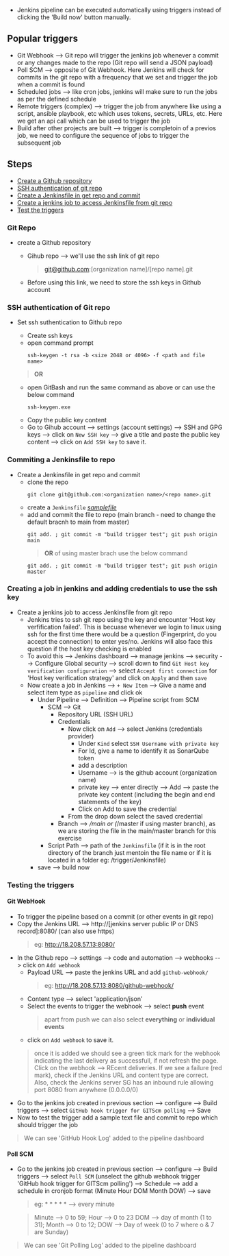 * Jenkins pipeline can be executed automatically using triggers instead of clicking the 'Build now' button manually.

## Popular triggers
* Git Webhook --> Git repo will trigger the jenkins job whenever a commit or any changes made to the repo (Git repo will send a JSON payload)
* Poll SCM --> opposite of Git Webhook. Here Jenkins will check for commits in the git repo with a frequency that we set and trigger the job when a commit is found
* Scheduled jobs --> like cron jobs, jenkins will make sure to run the jobs as per the defined schedule
* Remote triggers (complex) --> trigger the job from anywhere like using a script, ansible playbook, etc which uses tokens, secrets, URLs, etc. Here we get an api call which can be used to trigger the job
* Build after other projects are built --> trigger is completoin of a previos job, we need to configure the sequence of jobs to trigger the subsequent job

## Steps
* [Create a Github repository](#git-repo)
* [SSH authentication of git repo](#ssh-authentication-of-git-repo)
* [Create a Jenkinsfile in get repo and commit](#commiting-a-jenkinsfile-to-repo)
* [Create a jenkins job to access Jenkinsfile from git repo](#creating-a-job-in-jenkins-and-adding-credentials-to-use-the-ssh-key)
* [Test the triggers](#testing-the-triggers)

### Git Repo
* create a Github repository
    - Gihub repo --> we'll use the ssh link of git repo
        > git@github.com:[organization name]/[repo name].git

    - Before using this link, we need to store the ssh keys in Github account


### SSH authentication of Git repo
* Set ssh suthentication to Github repo
    - Create ssh keys
    - open command prompt
        ```
        ssh-keygen -t rsa -b <size 2048 or 4096> -f <path and file name>
        ```
    > **OR**

    - open GitBash and run the same command as above or can use the below command
        ```
        ssh-keygen.exe
        ```
    - Copy the public key content
    - Go to Gihub account --> settings (account settings) --> SSH and GPG keys --> click on `New SSH key` --> give a title and paste the public key content --> click on `Add SSH key` to save it.

### Commiting a Jenkinsfile to repo
* Create a Jenkinsfile in get repo and commit
    - clone the repo
        ```
        git clone git@github.com:<organization name>/<repo name>.git
        ```
    - create a `Jenkinsfile` [_samplefile_](Jenkinsfile)
    - add and commit the file to repo (main branch - need to change the default bracnh to main from master)
        ```
        git add. ; git commit -m "build trigger test"; git push origin main
        ```
        > **OR** of using master brach use the below command
        ```
        git add. ; git commit -m "build trigger test"; git push origin master
        ```

### Creating a job in jenkins and adding credentials to use the ssh key
* Create a jenkins job to access Jenkinsfile from git repo
    - Jenkins tries to ssh git repo using the key and encounter 'Host key verfification failed'. This is becuase whenever we login to linux using ssh for the first time there would be a question (Fingerprint, do you accept the connection) to enter yes/no. Jenkins will also face this question if the host key checking is enabled
    - To avoid this --> Jenkins dashboard --> manage jenkins --> security --> Configure Global security --> scroll down to find `Git Host key verification configuration` --> select `Accept first connection` for 'Host key verification strategy' and click on `Apply` and then `save`
    - Now create a job in Jenkins --> `+ New Item` --> Give a name and select item type as `pipeline` and click ok
        - Under Pipeline --> Definition --> Pipeline script from SCM
            - SCM --> Git
                - Repository URL (SSH URL)
                - Credentials
                    - Now click on `Add` --> select Jenkins (credentials provider)
                        * Under `Kind` select `SSH Username with private key`
                        * For Id, give a name to identify it as SonarQube token
                        * add a description
                        * Username --> is the github account (organization name)
                        * private key --> enter directly --> Add --> paste the private key content (including the begin and end statements of the key)
                        * Click on Add to save the credential
                    - From the drop down select the saved credential
                - Branch --> */main or (*/master if using master branch), as we are storing the file in the main/master branch for this exercise
            - Script Path --> path of the `Jenkinsfile` (if it is in the root directory of the branch just mentoin the file name or if it is located in a folder eg: /trigger/Jenkinsfile)
        - save --> build now

### Testing the triggers

#### Git WebHook
* To trigger the pipeline based on a commit (or other events in git repo)
* Copy the Jenkins URL --> http://[jenkins server public IP or DNS record]:8080/ (can also use https)
    > eg: http://18.208.57.13:8080/
* In the Github repo --> settings --> code and automation --> webhooks --> click on `Add webhook`
    - Payload URL --> paste the jenkins URL and add `github-webhook/`
        > eg: http://18.208.57.13:8080/github-webhook/
    - Content type --> select 'application/json'
    - Select the events to trigger the webhook --> select **push** event 
        > apart from push we can also select **everything** or **individual events**
    - click on `Add webhook` to save it.
    > once it is added we should see a green tick mark for the webhook indicating the last delivery as successfull, if not refresh the page. Click on the webhook --> REcent deliveries. If we see a failure (red mark), check if the Jenkins URL and content type are correct. Also, check the Jenkins server SG has an inbound rule allowing port 8080 from anywhere (0.0.0.0/0)
* Go to the jenkins job created in previous section --> configure --> Build triggers --> select `GitHub hook trigger for GITScm polling` --> Save
* Now to test the trigger add a sample text file and commit to repo which should trigger the job
> We can see 'GitHub Hook Log' added to the pipeline dashboard

#### Poll SCM
* Go to the jenkins job created in previous section --> configure --> Build triggers --> select `Poll SCM` (unselect the github webhook trigger 'GitHub hook trigger for GITScm polling') --> Schedule --> add a schedule in cronjob format (Minute Hour DOM Month DOW) --> save
    > eg: * * * * * --> every minute

    > Minute --> 0 to 59; Hour --> 0 to 23 DOM --> day of month (1 to 31); Month --> 0 to 12; DOW --> Day of week (0 to 7 where o & 7 are Sunday)

> We can see 'Git Polling Log' added to the pipeline dashboard 
